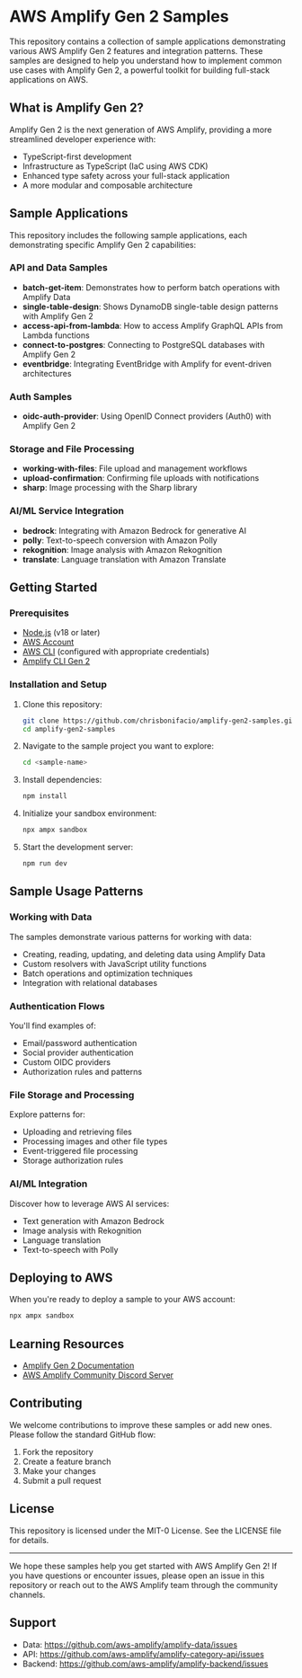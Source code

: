 # AWS Amplify Gen 2 Samples

This repository contains a collection of sample applications demonstrating various AWS Amplify Gen 2 features and integration patterns. These samples are designed to help you understand how to implement common use cases with Amplify Gen 2, a powerful toolkit for building full-stack applications on AWS.

## What is Amplify Gen 2?

Amplify Gen 2 is the next generation of AWS Amplify, providing a more streamlined developer experience with:

- TypeScript-first development
- Infrastructure as TypeScript (IaC using AWS CDK)
- Enhanced type safety across your full-stack application
- A more modular and composable architecture

## Sample Applications

This repository includes the following sample applications, each demonstrating specific Amplify Gen 2 capabilities:

### API and Data Samples

- **batch-get-item**: Demonstrates how to perform batch operations with Amplify Data
- **single-table-design**: Shows DynamoDB single-table design patterns with Amplify Gen 2
- **access-api-from-lambda**: How to access Amplify GraphQL APIs from Lambda functions
- **connect-to-postgres**: Connecting to PostgreSQL databases with Amplify Gen 2
- **eventbridge**: Integrating EventBridge with Amplify for event-driven architectures

### Auth Samples

- **oidc-auth-provider**: Using OpenID Connect providers (Auth0) with Amplify Gen 2

### Storage and File Processing

- **working-with-files**: File upload and management workflows
- **upload-confirmation**: Confirming file uploads with notifications
- **sharp**: Image processing with the Sharp library

### AI/ML Service Integration

- **bedrock**: Integrating with Amazon Bedrock for generative AI
- **polly**: Text-to-speech conversion with Amazon Polly
- **rekognition**: Image analysis with Amazon Rekognition
- **translate**: Language translation with Amazon Translate

## Getting Started

### Prerequisites

- [Node.js](https://nodejs.org/en/) (v18 or later)
- [AWS Account](https://aws.amazon.com/account/)
- [AWS CLI](https://aws.amazon.com/cli/) (configured with appropriate credentials)
- [Amplify CLI Gen 2](https://docs.amplify.aws/gen2/start/installation/)

### Installation and Setup

1. Clone this repository:
   ```bash
   git clone https://github.com/chrisbonifacio/amplify-gen2-samples.git
   cd amplify-gen2-samples
   ```

2. Navigate to the sample project you want to explore:
   ```bash
   cd <sample-name>
   ```

3. Install dependencies:
   ```bash
   npm install
   ```

4. Initialize your sandbox environment:
   ```bash
   npx ampx sandbox
   ```

5. Start the development server:
   ```bash
   npm run dev
   ```

## Sample Usage Patterns

### Working with Data

The samples demonstrate various patterns for working with data:

- Creating, reading, updating, and deleting data using Amplify Data
- Custom resolvers with JavaScript utility functions
- Batch operations and optimization techniques
- Integration with relational databases

### Authentication Flows

You'll find examples of:

- Email/password authentication
- Social provider authentication
- Custom OIDC providers
- Authorization rules and patterns

### File Storage and Processing

Explore patterns for:

- Uploading and retrieving files
- Processing images and other file types
- Event-triggered file processing
- Storage authorization rules

### AI/ML Integration

Discover how to leverage AWS AI services:

- Text generation with Amazon Bedrock
- Image analysis with Rekognition
- Language translation
- Text-to-speech with Polly

## Deploying to AWS

When you're ready to deploy a sample to your AWS account:

```bash
npx ampx sandbox
```

## Learning Resources

- [Amplify Gen 2 Documentation](https://docs.amplify.aws/gen2/)
- [AWS Amplify Community Discord Server](https://discord.gg/SgFzzwxz)

## Contributing

We welcome contributions to improve these samples or add new ones. Please follow the standard GitHub flow:

1. Fork the repository
2. Create a feature branch
3. Make your changes
4. Submit a pull request

## License

This repository is licensed under the MIT-0 License. See the LICENSE file for details.

---

We hope these samples help you get started with AWS Amplify Gen 2! If you have questions or encounter issues, please open an issue in this repository or reach out to the AWS Amplify team through the community channels.

## Support

- Data: https://github.com/aws-amplify/amplify-data/issues
- API: https://github.com/aws-amplify/amplify-category-api/issues
- Backend: https://github.com/aws-amplify/amplify-backend/issues
